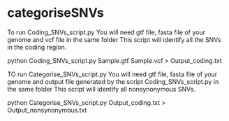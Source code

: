 # categoriseSNVs
To run Coding_SNVs_script.py
You will need gtf file, fasta file of your genome and vcf file in the same folder
This script will identify all the SNVs in the coding region.

python Coding_SNVs_script.py Sample.gtf Sample.vcf > Output_coding.txt

TO run Categorise_SNVs_script.py
You will need gtf file, fasta file of your genome and output file generated by the script Coding_SNVs_script.py in the same folder
This script will identify all nonsynonymous SNVs.

python Categorise_SNVs_script.py Output_coding.txt > Output_nonsynonymous.txt
